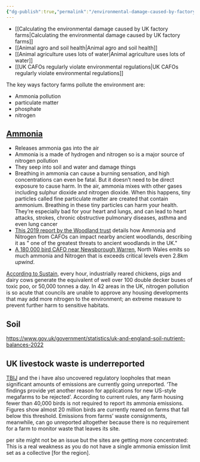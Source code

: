 ```yaml
---
{"dg-publish":true,"permalink":"/environmental-damage-caused-by-factory-farms/","tags":["factory_farming","environment_land"],"created":"2024-06-24T20:53:10.917+01:00","updated":"2025-10-23T08:10:55.630+01:00"}
---
```


- [[Calculating the environmental damage caused by UK factory farms\|Calculating the environmental damage caused by UK factory farms]]
- [[Animal agro and soil health\|Animal agro and soil health]]
- [[Animal agriculture uses lots of water\|Animal agriculture uses lots of water]]
- [[UK CAFOs regularly violate environmental regulations\|UK CAFOs regularly violate environmental regulations]]

The key ways factory farms pollute the environment are:
- Ammonia pollution
- particulate matter
- phosphate
- nitrogen

## [Ammonia](https://www.thebureauinvestigates.com/stories/2024-04-26/what-is-ammonia-and-how-is-it-harmful/) 
- Releases ammonia gas into the air
- Ammonia is a made of hydrogen and nitrogen so is a major source of nitrogen pollution
- They seep into soil and water and damage things
- Breathing in ammonia can cause a burning sensation, and high concentrations can even be fatal. But it doesn’t need to be direct exposure to cause harm. In the air, ammonia mixes with other gases including sulphur dioxide and nitrogen dioxide. When this happens, tiny particles called fine particulate matter are created that contain ammonium. Breathing in these tiny particles can harm your health. They’re especially bad for your heart and lungs, and can lead to heart attacks, strokes, chronic obstructive pulmonary diseases, asthma and even lung cancer
- [This 2019 report by the Woodland trust](https://www.woodlandtrust.org.uk/media/1687/ammonia-impacts-on-ancient-woodland.pdf) details how Ammonia and Nitrogen from CAFOs can impact nearby ancient woodlands, describing it as " one of the greatest threats to ancient woodlands in the UK."
- [A 180,000 bird CAFO near Newsborough Warren](https://nora.nerc.ac.uk/id/eprint/504357/1/N0504357PP.pdf), North Wales emits so much ammonia and Nitrogen that is exceeds critical levels even 2.8km *upwind*.

[According to Sustain](https://www.sustainweb.org/news/jun23-industrial-agriculture-toxic-waste/), every hour, industrially reared chickens, pigs and dairy cows generate the equivalent of well over 100 double decker buses of toxic poo, or 50,000 tonnes a day. In 42 areas in the UK, nitrogen pollution is so acute that councils are unable to approve any housing developments that may add more nitrogen to the environment; an extreme measure to prevent further harm to sensitive habitats.

## Soil
https://www.gov.uk/government/statistics/uk-and-england-soil-nutrient-balances-2022

## UK livestock waste is underreported
[TBIJ](https://www.thebureauinvestigates.com/stories/2024-04-26/air-pollution-surging-across-poultry-megafarming-hotspots/) and the i have also uncovered regulatory loopholes that mean significant amounts of emissions are currently going unreported. ‘The findings provide yet another reason for applications for new US-style megafarms to be rejected’. According to current rules, any farm housing fewer than 40,000 birds is not required to report its ammonia emissions. Figures show almost 20 million birds are currently reared on farms that fall below this threshold. Emissions from farms’ waste consignments, meanwhile, can go unreported altogether because there is no requirement for a farm to monitor waste that leaves its site.

per site might not be an issue but the sites are getting more concentrated: This is a real weakness as you do not have a single ammonia emission limit set as a collective [for the region].